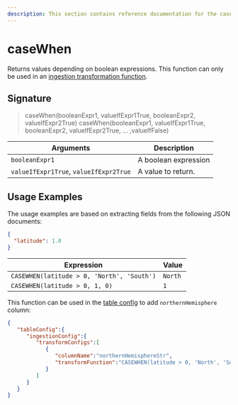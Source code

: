 ```yaml
---
description: This section contains reference documentation for the caseWhen function.
---
```


# caseWhen

Returns values depending on boolean expressions. This function can only be used in an [ingestion transformation function](../../for-developers/advanced/ingestion-level-transformations.md).

## Signature

> caseWhen(booleanExpr1, valueIfExpr1True, booleanExpr2, valueIfExpr2True) caseWhen(booleanExpr1, valueIfExpr1True, booleanExpr2, valueIfExpr2True, ... ,valueIfFalse)

| Arguments                              | Description          |
| -------------------------------------- | -------------------- |
| `booleanExpr1`                         | A boolean expression |
| `valueIfExpr1True`, `valueIfExpr2True` | A value to return.   |

## Usage Examples

The usage examples are based on extracting fields from the following JSON documents:

```json
{
  "latitude": 1.0
}
```

| Expression                                 | Value   |
| ------------------------------------------ | ------- |
| `CASEWHEN(latitude > 0, 'North', 'South')` | `North` |
| `CASEWHEN(latitude > 0, 1, 0)`             | `1`     |

This function can be used in the [table config](../table.md) to add `northernHemisphere` column:

```json
{
   "tableConfig":{
      "ingestionConfig":{
         "transformConfigs":[
            {
               "columnName":"northernHemisphereStr",
               "transformFunction":"CASEWHEN(latitude > 0, 'North', 'South')"
            }
         ]
      }
   }
}
```
